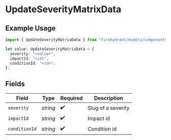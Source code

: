 # UpdateSeverityMatrixData

## Example Usage

```typescript
import { UpdateSeverityMatrixData } from "firehydrant/models/components";

let value: UpdateSeverityMatrixData = {
  severity: "<value>",
  impactId: "<id>",
  conditionId: "<id>",
};
```

## Fields

| Field              | Type               | Required           | Description        |
| ------------------ | ------------------ | ------------------ | ------------------ |
| `severity`         | *string*           | :heavy_check_mark: | Slug of a severity |
| `impactId`         | *string*           | :heavy_check_mark: | Impact id          |
| `conditionId`      | *string*           | :heavy_check_mark: | Condition id       |